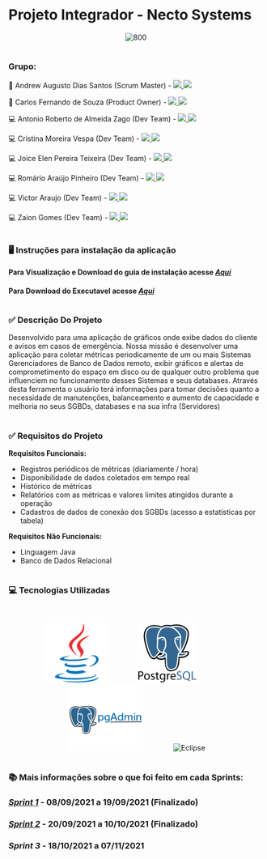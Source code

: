 # Projeto Integrador - Necto Systems

<p align="center">
<img src="https://user-images.githubusercontent.com/80851038/133914328-794317fa-31e1-4279-afb0-d986acb5db45.png" alt="800" width="400"/>
</p>

#

### Grupo:

:boy: Andrew Augusto Dias Santos (Scrum Master) - 
<a href="https://github.com/AndrewAugusto">
        <img  src="https://img.shields.io/badge/github-%23100000.svg?&style=for-the-badge&logo=github&logoColor=white&link=mailto:https://github.com/AndrewAugusto">
</a> 
<a href="https://www.linkedin.com/in/andrew-augusto-778585127/" target="_blank">
	<img src="https://img.shields.io/badge/-LinkedIn-%230077B5?style=for-the-badge&logo=linkedin&logoColor=white" target="_blank">
</a> 

:man: Carlos Fernando de Souza (Product Owner) - 
<a href="https://github.com/CarlosSouza87">
        <img  src="https://img.shields.io/badge/github-%23100000.svg?&style=for-the-badge&logo=github&logoColor=white&link=mailto:https://github.com/CarlosSouza87">
</a>
<a href="https://www.linkedin.com/in/carlos-fernando-souza-94aa074b/" target="_blank">
	<img src="https://img.shields.io/badge/-LinkedIn-%230077B5?style=for-the-badge&logo=linkedin&logoColor=white" target="_blank">
</a> 

:computer: Antonio Roberto de Almeida Zago (Dev Team) - 
<a href="https://github.com/Antonio-Zago">
	<img  src="https://img.shields.io/badge/github-%23100000.svg?&style=for-the-badge&logo=github&logoColor=white&link=mailto:https://github.com/Antonio-Zago">
</a> 
<a href="https://www.linkedin.com/in/antonio-zago-24230b206/" target="_blank">
	<img src="https://img.shields.io/badge/-LinkedIn-%230077B5?style=for-the-badge&logo=linkedin&logoColor=white" target="_blank">
</a> 

:computer: Cristina Moreira Vespa (Dev Team) - 
<a href="https://github.com/criskurim">
        <img  src="https://img.shields.io/badge/github-%23100000.svg?&style=for-the-badge&logo=github&logoColor=white&link=mailto:https://github.com/criskurim">
</a>
<a href="https://www.linkedin.com/in/cristina-moreira-63a8a6173/" target="_blank">
	<img src="https://img.shields.io/badge/-LinkedIn-%230077B5?style=for-the-badge&logo=linkedin&logoColor=white" target="_blank">
</a> 

:computer: Joice Elen Pereira Teixeira (Dev Team) - 
<a href="https://github.com/jojoka1">
        <img  src="https://img.shields.io/badge/github-%23100000.svg?&style=for-the-badge&logo=github&logoColor=white&link=mailto:https://github.com/jojoka1">
</a>
<a href="https://www.linkedin.com/in/joice-elen-2a6309207/" target="_blank">
	<img src="https://img.shields.io/badge/-LinkedIn-%230077B5?style=for-the-badge&logo=linkedin&logoColor=white" target="_blank">
</a> 

:computer: Romário Araújo Pinheiro (Dev Team) - 
<a href="https://github.com/RomarioPinheiro">
        <img  src="https://img.shields.io/badge/github-%23100000.svg?&style=for-the-badge&logo=github&logoColor=white&link=mailto:https://github.com/RomarioPinheiro">
</a>
<a href="https://www.linkedin.com/in/romario-ara%C3%BAjo-pinheiro-42422297" target="_blank">
	<img src="https://img.shields.io/badge/-LinkedIn-%230077B5?style=for-the-badge&logo=linkedin&logoColor=white" target="_blank">
</a> 

:computer: Victor Araujo (Dev Team) - 
<a href="https://github.com/VictorCavichioli">
        <img  src="https://img.shields.io/badge/github-%23100000.svg?&style=for-the-badge&logo=github&logoColor=white&link=mailto:https://github.com/VictorCavichioli">
</a>
<a href="https://www.linkedin.com/in/victor-araujo-paula-cavichioli-9ab48418b/" target="_blank">
	<img src="https://img.shields.io/badge/-LinkedIn-%230077B5?style=for-the-badge&logo=linkedin&logoColor=white" target="_blank">
</a> 

:computer: Zaion Gomes (Dev Team) - 
<a href="https://github.com/ZaionKun">
        <img  src="https://img.shields.io/badge/github-%23100000.svg?&style=for-the-badge&logo=github&logoColor=white&link=mailto:https://github.com/ZaionKun">
</a>
<a href="https://www.linkedin.com/in/zaion-gomes-b17657214/" target="_blank">
	<img src="https://img.shields.io/badge/-LinkedIn-%230077B5?style=for-the-badge&logo=linkedin&logoColor=white" target="_blank">
</a> 

#

### 🖥 Instruções para instalação da aplicação
 #### Para Visualização e Download do guia de instalação acesse [*Aqui*](https://docs.google.com/document/d/1oIvps0D2kzYn9-PeLGA56a1cMu_ZzaRH/edit?usp=sharing&ouid=106581453796063208866&rtpof=true&sd=true)
 
 #### Para Download do Executavel acesse [*Aqui*](https://drive.google.com/file/d/1d4V-EzHxaxh3G8VkXB5Cu5WinaPU7UZk/view?usp=sharing)

#

### ✅ Descrição Do Projeto
Desenvolvido para uma aplicação de gráficos onde exibe dados do cliente e avisos em casos de emergência.
Nossa missão é desenvolver uma aplicação para coletar métricas periodicamente de um ou mais Sistemas Gerenciadores
de Banco de Dados remoto, exibir gráficos e alertas de comprometimento do espaço em disco ou de qualquer outro problema 
que influenciem no funcionamento desses Sistemas e seus databases. Através desta ferramenta o usuário terá informações
para tomar decisões quanto a necessidade de manutenções, balanceamento e aumento de capacidade e melhoria no seus 
SGBDs, databases e na sua infra (Servidores)

#

### ✅ Requisitos do Projeto
 **Requisitos Funcionais:**
- Registros periódicos de métricas (diariamente / hora)
- Disponibilidade de dados coletados em tempo real
- Histórico de métricas
- Relatórios com as métricas e valores limites atingidos durante a operação
- Cadastros de dados de conexão dos SGBDs (acesso a estatísticas por tabela)

 **Requisitos Não Funcionais:**
- Linguagem Java
- Banco de Dados Relacional

#

### :computer: Tecnologias Utilizadas
<div style="display: inline_block"><br>
  <p align="center">
 <img title="Java" height="120" src="https://raw.githubusercontent.com/devicons/devicon/master/icons/java/java-original.svg">
 &nbsp;&nbsp;&nbsp;&nbsp;&nbsp;&nbsp;&nbsp;&nbsp;&nbsp;&nbsp;&nbsp;&nbsp;&nbsp;
 <img title="Postgresql" height="120" src="https://github.com/devicons/devicon/blob/master/icons/postgresql/postgresql-original-wordmark.svg">
 &nbsp;&nbsp;&nbsp;&nbsp;&nbsp;&nbsp;&nbsp;&nbsp;&nbsp;&nbsp;&nbsp;&nbsp;&nbsp;
 <img tittle="Pg Admin" height="130" src="https://github.com/imagemrepositorio/Imagens/blob/main/Vigilant/pg%20admin.png">
 &nbsp;&nbsp;&nbsp;&nbsp;&nbsp;&nbsp;&nbsp;&nbsp;&nbsp;&nbsp;&nbsp;&nbsp;&nbsp;
 <img title="Eclipse" height="120" src="https://github.com/imagemrepositorio/Imagens/blob/main/Vigilant/Sem%20título.png">

#
	  
### 📚 Mais informações sobre o que foi feito em cada Sprints:

### [*Sprint 1*](https://github.com/apibanco/Vigilant/tree/main/Sprints/1ª%20Sprint) - 08/09/2021 a 19/09/2021 (Finalizado)
 
### [*Sprint 2*](https://github.com/apibanco/Vigilant/tree/main/Sprints/2ª%20Sprint) - 20/09/2021 a 10/10/2021 (Finalizado)

### *Sprint 3* - 18/10/2021 a 07/11/2021
	  
#

